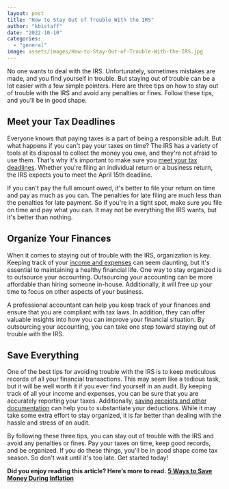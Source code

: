 ```yaml
---
layout: post
title: "How to Stay Out of Trouble With the IRS"
author: "kbistaff"
date: "2022-10-10"
categories: 
  - "general"
image: assets/images/How-to-Stay-Out-of-Trouble-With-the-IRS.jpg
---
```


No one wants to deal with the IRS. Unfortunately, sometimes mistakes are made, and you find yourself in trouble. But staying out of trouble can be a lot easier with a few simple pointers. Here are three tips on how to stay out of trouble with the IRS and avoid any penalties or fines. Follow these tips, and you'll be in good shape.

## **Meet your Tax Deadlines**

Everyone knows that paying taxes is a part of being a responsible adult. But what happens if you can't pay your taxes on time? The IRS has a variety of tools at its disposal to collect the money you owe, and they're not afraid to use them. That's why it's important to make sure you [meet your tax deadlines](https://www.jackscamp.com/tax-filing-deadlines-a-good-time-to-confirm-other-compliance-issues-for-businesses/). Whether you're filing an individual return or a business return, the IRS expects you to meet the April 15th deadline. 

If you can't pay the full amount owed, it's better to file your return on time and pay as much as you can. The penalties for late filing are much less than the penalties for late payment. So if you're in a tight spot, make sure you file on time and pay what you can. It may not be everything the IRS wants, but it's better than nothing.

## **Organize Your Finances**

When it comes to staying out of trouble with the IRS, organization is key. Keeping track of your [income and expenses](https://www.franchisegator.com/) can seem daunting, but it's essential to maintaining a healthy financial life. One way to stay organized is to outsource your accounting. Outsourcing your accounting can be more affordable than hiring someone in-house. Additionally, it will free up your time to focus on other aspects of your business. 

A professional accountant can help you keep track of your finances and ensure that you are compliant with tax laws. In addition, they can offer valuable insights into how you can improve your financial situation. By outsourcing your accounting, you can take one step toward staying out of trouble with the IRS.

## **Save Everything**

One of the best tips for avoiding trouble with the IRS is to keep meticulous records of all your financial transactions. This may seem like a tedious task, but it will be well worth it if you ever find yourself in an audit. By keeping track of all your income and expenses, you can be sure that you are accurately reporting your taxes. Additionally, [saving receipts and other documentation](https://www.freshbooks.com/blog/business-records) can help you to substantiate your deductions. While it may take some extra effort to stay organized, it is far better than dealing with the hassle and stress of an audit.

By following these three tips, you can stay out of trouble with the IRS and avoid any penalties or fines. Pay your taxes on time, keep good records, and be organized. If you do these things, you'll be in good shape come tax season. So don't wait until it's too late. Get started today!

**Did you enjoy reading this article? Here’s more to read.** [**5 Ways to Save Money During Inflation**](https://katebagoy.com/5-ways-to-save-money-during-inflation/)
